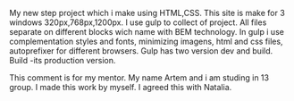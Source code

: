 My new step project which i make using HTML,CSS. 
This site is make for 3 windows 320px,768px,1200px. 
I use gulp to collect of project. All files separate on different blocks wich name with BEM technology.
In gulp i use complementation styles and fonts, minimizing imagens, html and css files, autoprefixer for different browsers.
Gulp has two version dev and build. 
Build -its production version.

This comment is for my mentor.
My name Artem and i am studing in 13 group.
I made this work by myself. 
I agreed this with Natalia.
